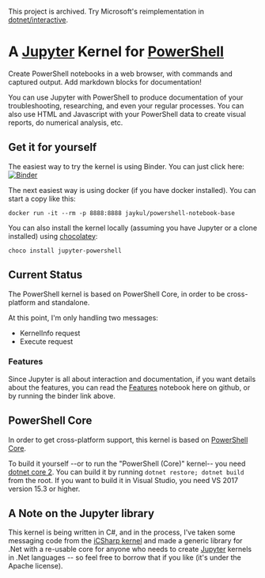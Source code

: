 This project is archived. Try Microsoft's reimplementation in [dotnet/interactive](https://github.com/dotnet/interactive/tree/main/src/Microsoft.DotNet.Interactive.PowerShell).

# A [Jupyter](https://jupyter.org/) Kernel for [PowerShell](https://github.com/PowerShell/PowerShell)

Create PowerShell notebooks in a web browser, with commands and captured output. Add markdown blocks for documentation!

You can use Jupyter with PowerShell to produce documentation of your troubleshooting, researching, and even your regular processes. You can also use HTML and Javascript with your PowerShell data to create visual reports, do numerical analysis, etc.

## Get it for yourself

The easiest way to try the kernel is using Binder. You can just click here: [![Binder](https://mybinder.org/badge.svg)](https://mybinder.org/v2/gh/jaykul/Jupyter-PowerShell/master)

The next easiest way is using docker (if you have docker installed). You can start a copy like this:

```posh
docker run -it --rm -p 8888:8888 jaykul/powershell-notebook-base
```

You can also install the kernel locally (assuming you have Jupyter or a clone installed) using [chocolatey](http://chocolatey.org/):

```posh
choco install jupyter-powershell
```

## Current Status

The PowerShell kernel is based on PowerShell Core, in order to be cross-platform and standalone.

At this point, I'm only handling two messages:

* KernelInfo request
* Execute request

### Features

Since Jupyter is all about interaction and documentation, if you want details about the features, you can read the [Features](https://github.com/Jaykul/Jupyter-PowerShell/blob/master/Features.ipynb) notebook here on github, or by running the binder link above.

## PowerShell Core

In order to get cross-platform support, this kernel is based on [PowerShell Core](https://github.com/PowerShell/PowerShell).

To build it yourself --or to run the "PowerShell (Core)" kernel-- you need [dotnet core 2](https://www.microsoft.com/net/core).  You can build it by running `dotnet restore; dotnet build` from the root. If you want to build it in Visual Studio, you need VS 2017 version 15.3 or higher.

## A Note on the Jupyter library

This kernel is being written in C#, and in the process, I've taken some messaging code from the [iCSharp kernel](https://github.com/zabirauf/icsharp) and made a generic library for .Net with a re-usable core for anyone who needs to create [Jupyter](https://jupyter.org/) kernels in .Net languages -- so feel free to borrow that if you like (it's under the Apache license).

